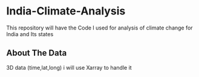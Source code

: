 # India-Climate-Analysis
This repository will have the Code I used for analysis of climate change for India and Its states


## About The Data

3D data (time,lat,long)
i will use Xarray to handle it 

